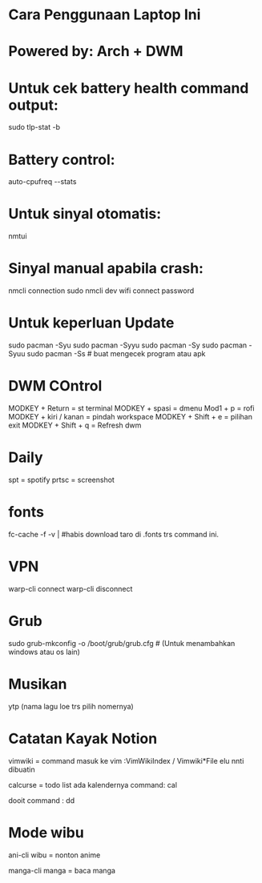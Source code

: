 # Cara Penggunaan Laptop Ini
# Powered by: Arch + DWM 

# Untuk cek battery health command output:
sudo tlp-stat -b

# Battery control:
auto-cpufreq --stats

# Untuk sinyal otomatis:
nmtui

# Sinyal manual apabila crash:
nmcli connection
sudo nmcli dev wifi connect <nama wifi> password <password>

# Untuk keperluan Update
sudo pacman -Syu
sudo pacman -Syyu
sudo pacman -Sy
sudo pacman -Syuu
sudo pacman -Ss # buat mengecek program atau apk

# DWM COntrol
MODKEY      + Return                = st terminal
MODKEY      + spasi                 = dmenu
Mod1        + p                     = rofi
MODKEY      + kiri / kanan          = pindah workspace
MODKEY      + Shift     + e         = pilihan exit
MODKEY      + Shift     + q         = Refresh dwm

# Daily
spt = spotify
prtsc = screenshot

# fonts
fc-cache -f -v | #habis download taro di .fonts trs command ini.

# VPN
warp-cli connect
warp-cli disconnect

# Grub
sudo grub-mkconfig -o /boot/grub/grub.cfg # (Untuk menambahkan windows atau os lain)

# Musikan 
<musik dri youtube nih>
ytp (nama lagu loe trs pilih nomernya)

# Catatan Kayak Notion
vimwiki = command masuk ke vim :VimWikiIndex / Vimwiki*File elu nnti dibuatin

calcurse = todo list ada kalendernya
command: cal

dooit command : dd

# Mode wibu
ani-cli
wibu = nonton anime

manga-cli
manga = baca manga



